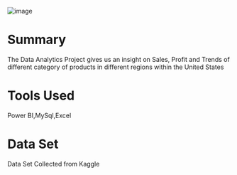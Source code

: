 
![image](https://github.com/user-attachments/assets/8cfb38e9-6d08-4cf6-a345-af5fa323caf5)

# Summary
The Data Analytics Project gives us an insight on Sales, Profit and Trends of different category of products in different regions within the United States

# Tools Used
Power BI,MySql,Excel

# Data Set
Data Set Collected from Kaggle
